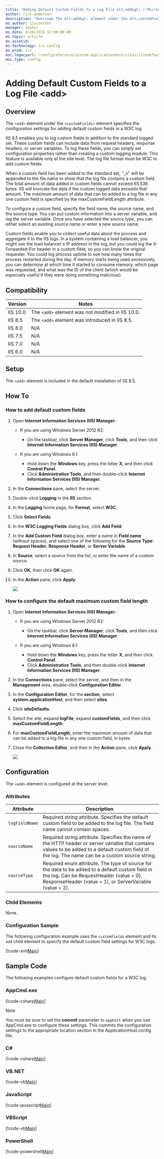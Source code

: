 ```yaml
---
title: "Adding Default Custom Fields to a Log File &lt;add&gt; | Microsoft Docs"
author: rick-anderson
description: "Overview The &lt;add&gt; element under the &lt;customFields&gt; element specifies the configuration settings for adding default custom fields in a W3C log. I..."
ms.author: iiscontent
manager: soshir
ms.date: 9/26/2016 12:00:00 AM
ms.topic: article
ms.assetid: 
ms.technology: iis-config
ms.prod: iis
msc.legacyurl: /configreference/system.applicationhost/sites/sitedefaults/logfile/customfields/add
msc.type: config
---
```

Adding Default Custom Fields to a Log File &lt;add&gt;
====================
<a id="001"></a>
## Overview

The `<add>` element under the `<customFields>` element specifies the configuration settings for adding default custom fields in a W3C log.

IIS 8.5 enables you to log custom fields in addition to the standard logged set. These custom fields can include data from request headers, response headers, or server variables. To log these fields, you can simply set configuration properties rather than creating a custom logging module. This feature is available only at the site level. The log file format must be W3C to add custom fields.

When a custom field has been added to the standard set, "\_x" will be appended to the file name to show that the log file contains a custom field. The total amount of data added in custom fields cannot exceed 65,536 bytes. IIS will truncate the data if the custom logged data exceeds that amount. The maximum amount of data that can be added to a log file in any one custom field is specified by the maxCustomFieldLength attribute.

To configure a custom field, specify the field name, the source name, and the source type. You can put custom information into a server variable, and log the server variable. Once you have selected the source type, you can either select an existing source name or enter a new source name.

Custom fields enable you to collect useful data about the process and aggregate it to the IIS logs. In a system containing a load balancer, you might see the load balancer's IP address in the log, but you could log the X-Forwarded-For header in a custom field, so you can know the original requester. You could log process uptime to see how many times the process restarted during the day. If memory starts being used excessively, you can determine at which time it started to consume memory, which page was requested, and what was the ID of the client (which would be especially useful if they were doing something malicious).
 
<a id="002"></a>
## Compatibility

| Version | Notes |
| --- | --- |
| IIS 10.0 | The `<add>` element was not modified in IIS 10.0. |
| IIS 8.5 | The `<add>` element was introduced in IIS 8.5. |
| IIS 8.0 | N/A |
| IIS 7.5 | N/A |
| IIS 7.0 | N/A |
| IIS 6.0 | N/A |

<a id="003"></a>
## Setup

The `<add>` element is included in the default installation of IIS 8.5.

<a id="004"></a>
## How To

### How to add default custom fields

1. Open **Internet Information Services (IIS) Manager**: 

    - If you are using Windows Server 2012 R2: 

        - On the taskbar, click **Server Manager**, click **Tools**, and then click **Internet Information Services (IIS) Manager**.
    - If you are using Windows 8.1: 

        - Hold down the **Windows** key, press the letter **X**, and then click **Control Panel**.
        - Click **Administrative Tools**, and then double-click **Internet Information Services (IIS) Manager**.
2. In the **Connections** pane, select the server.
3. Double-click **Logging** in the **IIS** section.
4. In the **Logging** home page, for **Format**, select **W3C**.
5. Click **Select Fields**.
6. In the **W3C Logging Fields** dialog box, click **Add Field**.
7. In the **Add Custom Field** dialog box, enter a name in **Field name** (without spaces), and select one of the following for the **Source Type**: **Request Header**, **Response Header**, or **Server Variable**.
8. In **Source**, select a source from the list, or enter the name of a custom source.
9. Click **OK**, then click **OK** again.
10. In the **Action** pane, click **Apply**.  
  
    [![](add/_static/image2.png)](add/_static/image1.png)

### How to configure the default maximum custom field length

1. Open **Internet Information Services (IIS) Manager**: 

    - If you are using Windows Server 2012 R2: 

        - On the taskbar, click **Server Manager**, click **Tools**, and then click **Internet Information Services (IIS) Manager**.
    - If you are using Windows 8.1: 

        - Hold down the **Windows** key, press the letter **X**, and then click **Control Panel**.
        - Click **Administrative Tools**, and then double-click **Internet Information Services (IIS) Manager**.
2. In the **Connections** pane, select the server, and then in the **Management** area, double-click **Configuration Editor**.
3. In the **Configuration Editor**, for the **section**, select **system.applicationHost**, and then select **sites**.
4. Click **siteDefaults**.
5. Select the site, expand **logFile**, expand **customFields**, and then click **maxCustomFieldLength**.
6. For **maxCustomFieldLength**, enter the maximum amount of data that can be added to a log file in any one custom field, in bytes.
7. Close the **Collection Editor**, and then in the **Action** pane, click **Apply**.  
  
    [![](add/_static/image4.png)](add/_static/image3.png)

<a id="005"></a>
## Configuration

The `<add>` element is configured at the server level.

### Attributes

| Attribute | Description |
| --- | --- |
| `logFieldName` | Required string attribute. Specifies the default custom field to be added to the log file. The field name cannot contain spaces. |
| `sourceName` | Required string attribute. Specifies the name of the HTTP header or server variable that contains values to be added to a default custom field of the log. The name can be a custom source string. |
| `sourceType` | Required enum attribute. The type of source for the data to be added to a default custom field in the log. Can be RequestHeader (value = 0), ResponseHeader (value = 1), or ServerVariable (value = 2). |

### Child Elements

None.

### Configuration Sample

The following configuration example uses the `customFields` element and its `add` child element to specify the default custom field settings for W3C logs.

[!code-xml[Main](add/samples/sample1.xml)]

<a id="006"></a>
## Sample Code

The following examples configure default custom fields for a W3C log.

### AppCmd.exe

[!code-csharp[Main](add/samples/sample2.cs)]

> [!NOTE]
> You must be sure to set the **commit** parameter to `apphost` when you use AppCmd.exe to configure these settings. This commits the configuration settings to the appropriate location section in the ApplicationHost.config file.

### C#

[!code-csharp[Main](add/samples/sample3.cs)]

### VB.NET

[!code-vb[Main](add/samples/sample4.vb)]

### JavaScript

[!code-javascript[Main](add/samples/sample5.js)]

### VBScript

[!code-vb[Main](add/samples/sample6.vb)]

### PowerShell

[!code-powershell[Main](add/samples/sample7.ps1)]